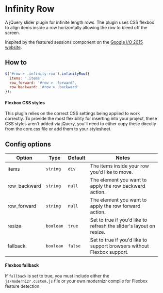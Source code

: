 # Infinity Row
A jQuery slider plugin for infinite length rows. The plugin uses CSS flexbox to align items inside a row horizontally allowing the row to bleed off the screen.

Inspired by the featured sessions component on the [Google I/O 2015 website](https://events.google.com/io2015/).

## How to
```js
$('#row > .infinity-row').infinityRow({
  items: '.items',
  row_forward: '#row > .forward',
  row_backward: '#row > .backward'
});
```

#### Flexbox CSS styles
This plugin relies on the correct CSS settings being applied to work correctly. To provide the most flexibility for inserting into your project, these CSS styles aren't added via jQuery, you'll need to either  copy these directly from the core.css file or add them to your stylesheet.

## Config options
Option | Type | Default | Notes
-------|------|---------|------
items | `string` | `div` |The items inside your row you'd like to move.
row_backward | `string` | `null` | The element you want to apply the row backward action.
row_forward | `string` | `null` | The element you want to apply the row forward action.
resize | `boolean` | `true` | Set to true if you'd like to refresh the slider's layout on resize.
fallback | `boolean` | `false`  | Set to true if you'd like to support browsers without Flexbox support.

#### Flexbox fallback
If `fallback` is set to true, you must include either the `js/modernizr.custom.js` file or your own modernizr compile for Flexbox feature detection. 

